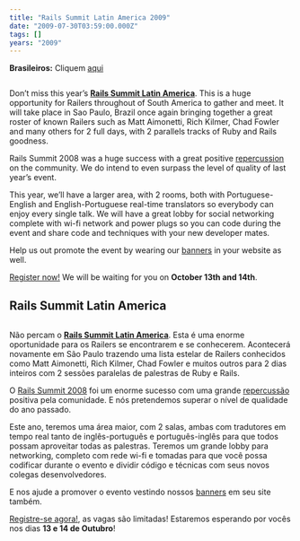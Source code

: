 ```yaml
---
title: "Rails Summit Latin America 2009"
date: "2009-07-30T03:59:00.000Z"
tags: []
years: "2009"
---
```


<p></p>
<p><strong>Brasileiros:</strong> Cliquem <a href="http://akitaonrails.com/2009/07/30/rails-summit-latin-america-2009#railssummit2009-br">aqui</a></p>
<p><a href="http://www.railssummit.com.br/en/home"><img src="http://s3.amazonaws.com/akitaonrails/assets/2009/7/30/railssummit2009_original.jpg" srcset="http://s3.amazonaws.com/akitaonrails/assets/2009/7/30/railssummit2009_original.jpg 2x" alt=""></a></p>
<p>Don’t miss this year’s <a href="http://www.railssummit.com.br/en/home"><strong>Rails Summit Latin America</strong></a>. This is a huge opportunity for Railers throughout of South America to gather and meet. It will take place in Sao Paulo, Brazil once again bringing together a great roster of known Railers such as Matt Aimonetti, Rich Kilmer, Chad Fowler and many others for 2 full days, with 2 parallels tracks of Ruby and Rails goodness.</p>
<p>Rails Summit 2008 was a huge success with a great positive <a href="http://www.akitaonrails.com/2008/11/12/rails-summit-blogosfera">repercussion</a> on the community. We do intend to even surpass the level of quality of last year’s event.</p>
<p>This year, we’ll have a larger area, with 2 rooms, both with Portuguese-English and English-Portuguese real-time translators so everybody can enjoy every single talk. We will have a great lobby for social networking complete with wi-fi network and power plugs so you can code during the event and share code and techniques with your new developer mates.</p>
<p>Help us out promote the event by wearing our <a href="http://railssummit.locaweb.com.br/en/banners">banners</a> in your website as well.</p>
<p><a href="https://railssummit.locaweb.com.br/en/users/new">Register now!</a> We will be waiting for you on <strong>October 13th and 14th</strong>.</p>
<p></p>
<p></p>
<p><a name="railssummit2009-br"></a></p>
<h2>Rails Summit Latin America</h2>
<p><a href="https://www.railssummit.com.br/"><img src="https://s3.amazonaws.com/akitaonrails/assets/2009/7/30/railssummit2009_original.jpg" srcset="https://s3.amazonaws.com/akitaonrails/assets/2009/7/30/railssummit2009_original.jpg 2x" alt=""></a></p>
<p>Não percam o <a href="https://www.railssummit.com.br/"><strong>Rails Summit Latin America</strong></a>. Esta é uma enorme oportunidade para os Railers se encontrarem e se conhecerem. Acontecerá novamente em São Paulo trazendo uma lista estelar de Railers conhecidos como Matt Aimonetti, Rich Kilmer, Chad Fowler e muitos outros para 2 dias inteiros com 2 sessões paralelas de palestras de Ruby e Rails.</p>
<p>O <a href="https://www.akitaonrails.com/railssummit2008">Rails Summit 2008</a> foi um enorme sucesso com uma grande <a href="https://www.akitaonrails.com/2008/11/12/rails-summit-blogosfera">repercussão</a> positiva pela comunidade. E nós pretendemos superar o nível de qualidade do ano passado.</p>
<p>Este ano, teremos uma área maior, com 2 salas, ambas com tradutores em tempo real tanto de inglês-português e português-inglês para que todos possam aproveitar todas as palestras. Teremos um grande lobby para networking, completo com rede wi-fi e tomadas para que você possa codificar durante o evento e dividir código e técnicas com seus novos colegas desenvolvedores.</p>
<p>E nos ajude a promover o evento vestindo nossos <a href="https://railssummit.locaweb.com.br/pt-BR/banners">banners</a> em seu site também.</p>
<p><a href="https://railssummit.locaweb.com.br/pt-BR/users/new">Registre-se agora!</a>, as vagas são limitadas! Estaremos esperando por vocês nos dias <strong>13 e 14 de Outubro</strong>!</p>
<p></p>